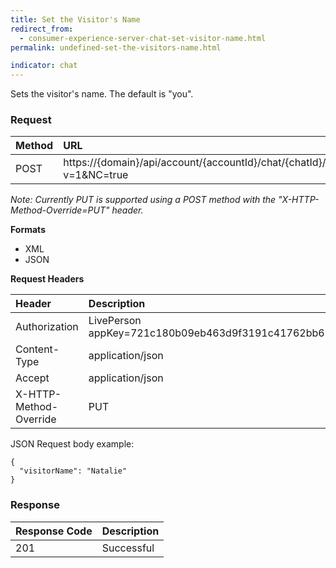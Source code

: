 ```yaml
---
title: Set the Visitor's Name
redirect_from:
  - consumer-experience-server-chat-set-visitor-name.html
permalink: undefined-set-the-visitors-name.html

indicator: chat
---
```


Sets the visitor's name. The default is "you".

### Request

| Method | URL |
| :--- | :--- |
| POST | https://{domain}/api/account/{accountId}/chat/{chatId}/info/visitorName?v=1&NC=true |

*Note: Currently PUT is supported using a POST method with the "X-HTTP-Method-Override=PUT" header.*

**Formats**

- XML
- JSON

**Request Headers**

| Header | Description |
| :--- | :--- |
| Authorization | LivePerson appKey=721c180b09eb463d9f3191c41762bb68 |
| Content-Type | application/json |
| Accept | application/json |
| X-HTTP-Method-Override | PUT |

JSON Request body example:

    {
      "visitorName": "Natalie"
    }

### Response

| Response Code | Description |
| :--- | :--- |
| 201 | Successful |
